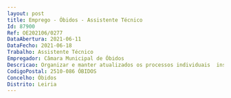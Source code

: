 ```yaml
--- 
layout: post
title: Emprego - Óbidos - Assistente Técnico
Id: 87900
Ref: OE202106/0277
DataAbertura: 2021-06-11
DataFecho: 2021-06-18
Trabalho: Assistente Técnico
Empregador: Câmara Municipal de Óbidos
Descricao: Organizar e manter atualizados os processos individuais  instrução de processos referentes a prestações sociais dos trabalhadores, abono de família, ADSE, CGA e Segurança Social  registo de Assiduidade e pontualidade verificando faltas, férias, licenças e assegurando o expediente relativo a juntas médicas  atualização do Relógio de Ponto  apoio administrativo aos concursos de pessoal, sempre que solicitado pelo júri  elaboração de estatísticas  elaboração do Balanço Social  elaboração do mapa anual de Férias  atendimento e esclarecimento do pessoal e do público em matéria de Recursos Humanos  processar vencimentos e outros abonos de pessoal  recolher e tratar dados relativos a trabalho extraordinário e noturno, trabalho em dias de descanso semanal de descanso complementar e feriados, ajudas de custo, comparticipações na ADSE, acidentes de trabalho, abonos complementares  executar o expediente relativo à formação profissional  arquivo de expediente da secção  execução de ofícios e fax  processar os vencimentos e outros abonos do pessoal e remetê los à contabilidade de modo a assegurar o respetivo pagamento através das instituições bancárias, nos prazos estipulados superiormente  elaborar e conferir os mapas e relações de descontos, facultativos ou obrigatórios processados nos vencimentos dos trabalhadores e remetê los à contabilidade  organizar e manter atualizados os processos individuais de todo o pessoal do Município, executando os procedimentos inerentes à contração, avaliação, mobilidade, aposentação, rescisão de funcionários e outros trabalhadores da autarquia  tratamento de todo o trabalho inerente a esta secção nas aplicações da Medidata.
CodigoPostal: 2510-086 ÓBIDOS
Concelho: Óbidos
Distrito: Leiria
--- 
```

